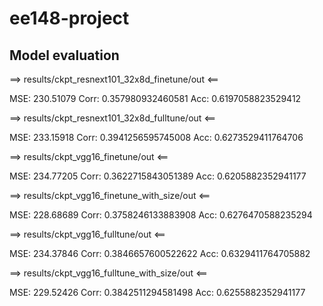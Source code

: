# ee148-project

## Model evaluation

==> results/ckpt_resnext101_32x8d_finetune/out <==

MSE:  230.51079 Corr:  0.357980932460581 Acc:  0.6197058823529412

==> results/ckpt_resnext101_32x8d_fulltune/out <==

MSE:  233.15918 Corr:  0.3941256595745008 Acc:  0.6273529411764706

==> results/ckpt_vgg16_finetune/out <==

MSE:  234.77205 Corr:  0.3622715843051389 Acc:  0.6205882352941177

==> results/ckpt_vgg16_finetune_with_size/out <==

MSE:  228.68689 Corr:  0.3758246133883908 Acc:  0.6276470588235294

==> results/ckpt_vgg16_fulltune/out <==

MSE:  234.37846 Corr:  0.3846657600522622 Acc:  0.6329411764705882

==> results/ckpt_vgg16_fulltune_with_size/out <==

MSE:  229.52426 Corr:  0.3842511294581498 Acc:  0.6255882352941177



